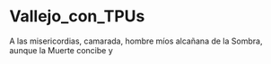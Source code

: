 # Vallejo_con_TPUs

A las misericordias, camarada,
hombre míos alcañana de la Sombra,
aunque la Muerte concibe y 
